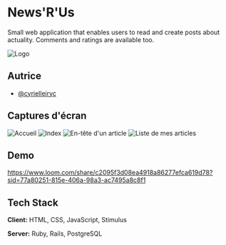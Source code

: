 
# News'R'Us

Small web application that enables users to read and create posts about actuality. Comments and ratings are available too.


![Logo]('app/assets/images/logojpg')


## Autrice

- [@cyrielleiryc](https://www.github.com/cyrielleiryc)


## Captures d'écran

![Accueil]('app/assets/images/01_accueil')
![Index]('app/assets/images/02_index')
![En-tête d'un article]('app/assets/images/03_show1')
![Liste de mes articles]('app/assets/images/06_my_posts')


## Demo

https://www.loom.com/share/c2095f3d08ea4918a86277efca619d78?sid=77a80251-815e-406a-98a3-ac7495a8c8f1
## Tech Stack

**Client:** HTML, CSS, JavaScript, Stimulus

**Server:** Ruby, Rails, PostgreSQL
